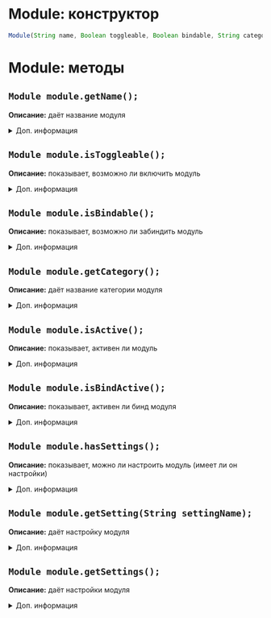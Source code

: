 # Module: конструктор
```js
Module(String name, Boolean toggleable, Boolean bindable, String category);
```

# Module: методы
## `Module module.getName();`
**Описание:** даёт название модуля
<details>
<summary>Доп. информация</summary>

**Аргументы:** нет

**Возвращает:** `String moduleName`

**Пример:**
```js
var module = new Module("АвтоКопание", true, true, ModuleCategory.PLAYER);

module.getName(); // "АвтоКопание"
```
</details>

## `Module module.isToggleable();`
**Описание:** показывает, возможно ли включить модуль
<details>
<summary>Доп. информация</summary>

**Аргументы:** нет

**Возвращает:** `Boolean isToggleable`

**Примеры:**
```js
var module = new Module("Бур", true, true, ModuleCategory.PLAYER);

module.isToggleable(); // true
```

```js
var module = new Module("Суицид", false, true, ModuleCategory.PLAYER);

module.isToggleable(); // false
```
</details>

## `Module module.isBindable();`
**Описание:** показывает, возможно ли забиндить модуль
<details>
<summary>Доп. информация</summary>

**Аргументы:** нет

**Возвращает:** `Boolean isBindable`

**Примеры:**
```js
var module = new Module("АдминЧекер", true, true, ModuleCategory.MISC);

module.isBindable(); // true
```
```js
var module = new Module("UI-картинка", true, false, ModuleCategory.OTHER);

module.isBindable(); // false
```
</details>

## `Module module.getCategory();`
**Описание:** даёт название категории модуля
<details>
<summary>Доп. информация</summary>

**Аргументы:** нет

**Возвращает:** `String categoryName` (да-да, я не знаю, почему он не возвращает константный класс ModuleCategory) 

**Пример:**
```js
var module = new Module("ЕСП", true, true, ModuleCategory.MISC);

module.getCategory(); // "Misc"
```
</details>

## `Module module.isActive();`
**Описание:** показывает, активен ли модуль
<details>
<summary>Доп. информация</summary>

**Аргументы:** нет

**Возвращает:** `Boolean isActive`

**Пример:** нет
</details>

## `Module module.isBindActive();`
**Описание:** показывает, активен ли бинд модуля
<details>
<summary>Доп. информация</summary>

**Аргументы:** нет

**Возвращает:** `Boolean isBindActive`

**Пример:** нет
</details>

## `Module module.hasSettings();`
**Описание:** показывает, можно ли настроить модуль (имеет ли он настройки)
<details>
<summary>Доп. информация</summary>

**Аргументы:** нет

**Возвращает:** `Boolean hasSettings`

**Пример:**
```js
var module = new Module("АвтоБан", false, true, ModuleCategory.PLAYER);

module.hasSettings(); // false

var setting = new ButtonSetting("Запуск", function(view) {
    // Ещё не сделано ¯\_(ツ)_/¯
});
module.addSetting(setting);

module.hasSettings(); // true
```
</details>

## `Module module.getSetting(String settingName);`
**Описание:** даёт настройку модуля
<details>
<summary>Доп. информация</summary>

**Аргументы:**

| Аргумент | Значение |
| -------- | -------- |
| String settingName | Название настройки |

**Возвращает:** `(Mode, Button, Slider, State, TextField)Setting setting`

**Пример:**
```js
var module = new Module("Буллинг при убийстве", false, true, ModuleCategory.PLAYER);

module.getSetting("Шутить про мамку"); // RuntimeException, потому что нету НИКАКИХ настроек

var setting = new StateSetting("Шутить про мамку", true);
module.addSetting(setting);

module.getSetting("Шутить про мамку"); // true
module.getSetting("Шутить про мамку админа"); // false
```
</details>

## `Module module.getSettings();`
**Описание:** даёт настройки модуля
<details>
<summary>Доп. информация</summary>

**Аргументы:** нет

**Возвращает:** `(Mode, Button, Slider, State, TextField)Setting[] settings`

**Пример:**
```js
var module = new Module("Буллинг при убийстве", false, true, ModuleCategory.PLAYER);

module.getSettings(); // []

var setting = new StateSetting("Шутить про мамку", true);
module.addSetting(setting);

module.getSettings(); // [StateSetting("Шутить про мамку", true)]
```
</details>
